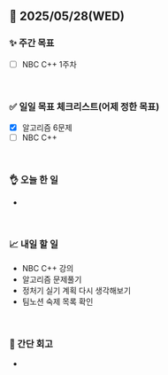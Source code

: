 ## 📅 2025/05/28(WED)


### ✨ 주간 목표

- [ ] NBC C++ 1주차

<br/>

### ✅ 일일 목표 체크리스트(어제 정한 목표)

- [x] 알고리즘 6문제
- [ ] NBC C++

<br/>

### 👌 오늘 한 일

- 
  
<br/>


### 📈 내일 할 일

- NBC C++ 강의
- 알고리즘 문제풀기
- 정처기 실기 계획 다시 생각해보기
- 팀노션 숙제 목록 확인

<br/>

### 💭 간단 회고

- 

<br/>
